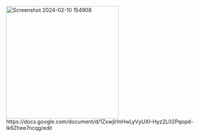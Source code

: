 <img width="303" alt="Screenshot 2024-02-10 154908" src="https://github.com/bulama-david/COS-101-GROUP-PROJECT/assets/150261403/eda1b421-6af6-43d5-a230-415e417770c0">
https://docs.google.com/document/d/1ZxwjlrlnHwLyVyUXI-Hyz2L02Pqopd-lk6Zhee7ncqg/edit
